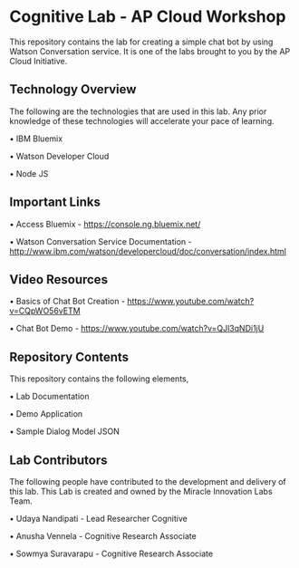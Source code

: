 # Cognitive Lab - AP Cloud WorkshopThis repository contains the lab for creating a simple chat bot by using Watson Conversation service. It is one of the labs brought to you by the AP Cloud Initiative.## Technology OverviewThe following are the technologies that are used in this lab. Any prior knowledge of these technologies will accelerate your pace of learning.• IBM Bluemix• Watson Developer Cloud• Node JS## Important Links• Access Bluemix - https://console.ng.bluemix.net/• Watson Conversation Service Documentation - http://www.ibm.com/watson/developercloud/doc/conversation/index.html## Video Resources• Basics of Chat Bot Creation - https://www.youtube.com/watch?v=CQpWO56vETM• Chat Bot Demo - https://www.youtube.com/watch?v=QJl3qNDi1jU## Repository ContentsThis repository contains the following elements,• Lab Documentation• Demo Application• Sample Dialog Model JSON## Lab ContributorsThe following people have contributed to the development and delivery of this lab. This Lab is created and owned by the Miracle Innovation Labs Team.• Udaya Nandipati - Lead Researcher Cognitive• Anusha Vennela - Cognitive Research Associate• Sowmya Suravarapu - Cognitive Research Associate